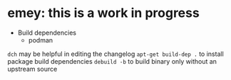 # emey: this is a work in progress
- Build dependencies
  - podman

`dch` may be helpful in editing the changelog
`apt-get build-dep .` to install package build dependencies
`debuild -b` to build binary only without an upstream source
